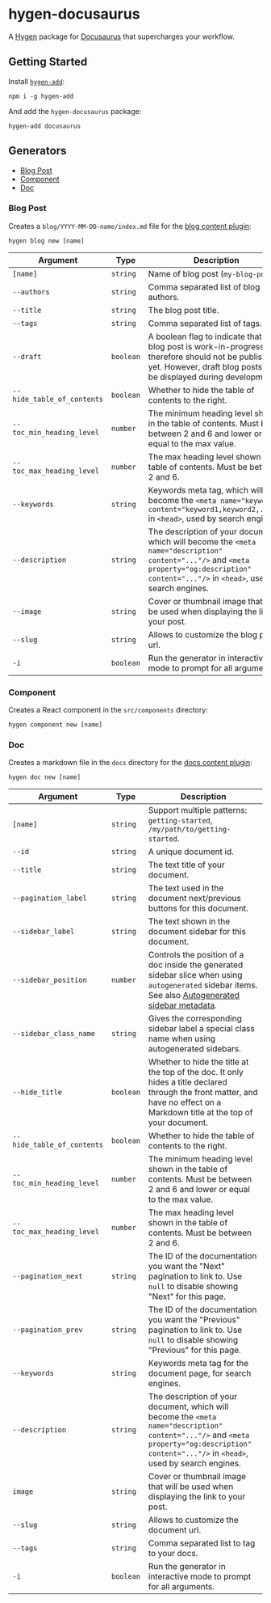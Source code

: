 # hygen-docusaurus

A [Hygen](https://github.com/jondot/hygen) package for [Docusaurus](https://github.com/facebook/docusaurus) that supercharges your workflow.

## Getting Started

Install [`hygen-add`](https://github.com/jondot/hygen-add):

```
npm i -g hygen-add
```

And add the `hygen-docusaurus` package:

```
hygen-add docusaurus
```

## Generators

- [Blog Post](#blog-post)
- [Component](#component)
- [Doc](#doc)

### Blog Post

Creates a `blog/YYYY-MM-DD-name/index.md` file for the [blog content plugin](https://docusaurus.io/docs/api/plugins/@docusaurus/plugin-content-blog):

```
hygen blog new [name]
```

| Argument                   | Type      | Description                                                                                                                                                                                   |
| -------------------------- | --------- | --------------------------------------------------------------------------------------------------------------------------------------------------------------------------------------------- |
| `[name]`                   | `string`  | Name of blog post (`my-blog-post`)                                                                                                                                                            |
| `--authors`                | `string`  | Comma separated list of blog post authors.                                                                                                                                                    |
| `--title`                  | `string`  | The blog post title.                                                                                                                                                                          |
| `--tags`                   | `string`  | Comma separated list of tags.                                                                                                                                                                 |
| `--draft`                  | `boolean` | A boolean flag to indicate that the blog post is work-in-progress and therefore should not be published yet. However, draft blog posts will be displayed during development.                  |
| `--hide_table_of_contents` | `boolean` | Whether to hide the table of contents to the right.                                                                                                                                           |
| `--toc_min_heading_level`  | `number`  | The minimum heading level shown in the table of contents. Must be between 2 and 6 and lower or equal to the max value.                                                                        |
| `--toc_max_heading_level`  | `number`  | The max heading level shown in the table of contents. Must be between 2 and 6.                                                                                                                |
| `--keywords`               | `string`  | Keywords meta tag, which will become the `<meta name="keywords" content="keyword1,keyword2,..."/>` in `<head>`, used by search engines.                                                       |
| `--description`            | `string`  | The description of your document, which will become the `<meta name="description" content="..."/>` and `<meta property="og:description" content="..."/>` in `<head>`, used by search engines. |
| `--image`                  | `string`  | Cover or thumbnail image that will be used when displaying the link to your post.                                                                                                             |
| `--slug`                   | `string`  | Allows to customize the blog post url.                                                                                                                                                        |
| `-i`                       | `boolean` | Run the generator in interactive mode to prompt for all arguments.                                                                                                                            |

### Component

Creates a React component in the `src/components` directory:

```
hygen component new [name]
```

### Doc

Creates a markdown file in the `docs` directory for the [docs content plugin](https://docusaurus.io/docs/api/plugins/@docusaurus/plugin-content-docs):

```
hygen doc new [name]
```

| Argument                   | Type      | Description                                                                                                                                                                                          |
| -------------------------- | --------- | ---------------------------------------------------------------------------------------------------------------------------------------------------------------------------------------------------- |
| `[name]`                   | `string`  | Support multiple patterns: `getting-started`, `/my/path/to/getting-started`.                                                                                                                         |
| `--id`                     | `string`  | A unique document id.                                                                                                                                                                                |
| `--title`                  | `string`  | The text title of your document.                                                                                                                                                                     |
| `--pagination_label`       | `string`  | The text used in the document next/previous buttons for this document.                                                                                                                               |
| `--sidebar_label`          | `string`  | The text shown in the document sidebar for this document.                                                                                                                                            |
| `--sidebar_position`       | `number`  | Controls the position of a doc inside the generated sidebar slice when using `autogenerated` sidebar items. See also [Autogenerated sidebar metadata](/docs/sidebar#autogenerated-sidebar-metadata). |
| `--sidebar_class_name`     | `string`  | Gives the corresponding sidebar label a special class name when using autogenerated sidebars.                                                                                                        |
| `--hide_title`             | `boolean` | Whether to hide the title at the top of the doc. It only hides a title declared through the front matter, and have no effect on a Markdown title at the top of your document.                        |
| `--hide_table_of_contents` | `boolean` | Whether to hide the table of contents to the right.                                                                                                                                                  |
| `--toc_min_heading_level`  | `number`  | The minimum heading level shown in the table of contents. Must be between 2 and 6 and lower or equal to the max value.                                                                               |
| `--toc_max_heading_level`  | `number`  | The max heading level shown in the table of contents. Must be between 2 and 6.                                                                                                                       |
| `--pagination_next`        | `string`  | The ID of the documentation you want the "Next" pagination to link to. Use `null` to disable showing "Next" for this page.                                                                           |
| `--pagination_prev`        | `string`  | The ID of the documentation you want the "Previous" pagination to link to. Use `null` to disable showing "Previous" for this page.                                                                   |
| `--keywords`               | `string`  | Keywords meta tag for the document page, for search engines.                                                                                                                                         |
| `--description`            | `string`  | The description of your document, which will become the `<meta name="description" content="..."/>` and `<meta property="og:description" content="..."/>` in `<head>`, used by search engines.        |
| `image`                    | `string`  | Cover or thumbnail image that will be used when displaying the link to your post.                                                                                                                    |
| `--slug`                   | `string`  | Allows to customize the document url.                                                                                                                                                                |
| `--tags`                   | `string`  | Comma separated list to tag to your docs.                                                                                                                                                            |
| `-i`                       | `boolean` | Run the generator in interactive mode to prompt for all arguments.                                                                                                                                   |
